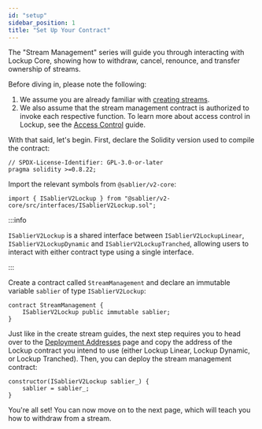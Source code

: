 ```yaml
---
id: "setup"
sidebar_position: 1
title: "Set Up Your Contract"
---
```


The "Stream Management" series will guide you through interacting with Lockup Core, showing how to withdraw, cancel,
renounce, and transfer ownership of streams.

Before diving in, please note the following:

1. We assume you are already familiar with [creating streams](/guides/lockup/examples/create-stream/lockup-linear).
2. We also assume that the stream management contract is authorized to invoke each respective function. To learn more
   about access control in Lockup, see the [Access Control](/reference/lockup/access-control) guide.

With that said, let's begin. First, declare the Solidity version used to compile the contract:

```solidity
// SPDX-License-Identifier: GPL-3.0-or-later
pragma solidity >=0.8.22;
```

Import the relevant symbols from `@sablier/v2-core`:

```solidity
import { ISablierV2Lockup } from "@sablier/v2-core/src/interfaces/ISablierV2Lockup.sol";
```

:::info

`ISablierV2Lockup` is a shared interface between `ISablierV2LockupLinear`, `ISablierV2LockupDynamic` and
`ISablierV2LockupTranched`, allowing users to interact with either contract type using a single interface.

:::

Create a contract called `StreamManagement` and declare an immutable variable `sablier` of type `ISablierV2Lockup`:

```solidity
contract StreamManagement {
    ISablierV2Lockup public immutable sablier;
}
```

Just like in the create stream guides, the next step requires you to head over to the
[Deployment Addresses](/guides/lockup/deployments) page and copy the address of the Lockup contract you intend to use
(either Lockup Linear, Lockup Dynamic, or Lockup Tranched). Then, you can deploy the stream management contract:

```solidity
constructor(ISablierV2Lockup sablier_) {
    sablier = sablier_;
}
```

You're all set! You can now move on to the next page, which will teach you how to withdraw from a stream.
